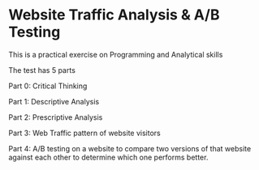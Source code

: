 # Website Traffic Analysis & A/B Testing

This is a practical exercise on Programming and Analytical skills

The test has 5 parts

Part 0: Critical Thinking

Part 1: Descriptive Analysis

Part 2: Prescriptive Analysis

Part 3: Web Traffic pattern of website visitors

Part 4: A/B testing on a website to compare two versions of that website  against each other to determine which one performs better.
